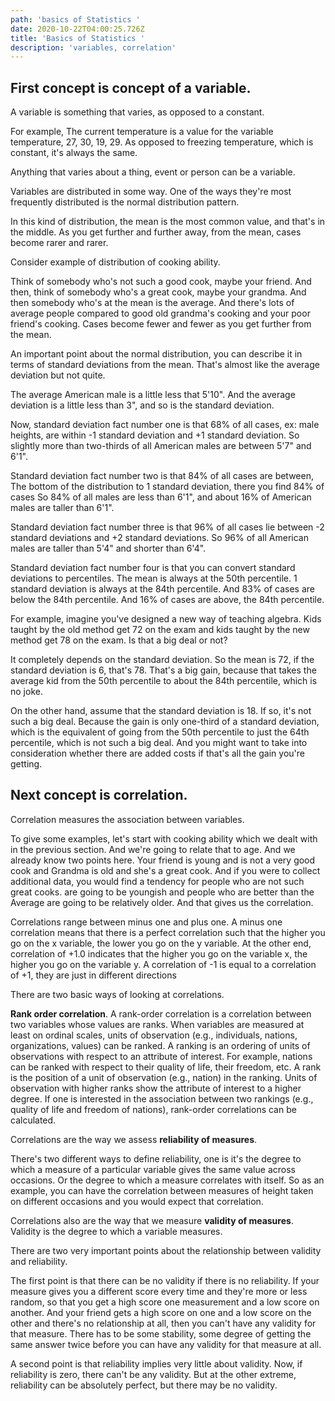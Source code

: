 ```yaml
---
path: 'basics of Statistics '
date: 2020-10-22T04:00:25.726Z
title: 'Basics of Statistics '
description: 'variables, correlation'
---
```

## First concept is concept of a **variable**. 

A variable is something that varies, as opposed to a constant. 

For example, The current temperature is a value for the variable temperature, 27, 30, 19, 29. As opposed to freezing temperature, which is constant, it's always the same.

 Anything that varies about a thing, event or person can be a variable.

Variables are distributed in some way. One of the ways they're most frequently distributed is the normal distribution pattern.

In this kind of distribution, the mean is the most common value, and that's in the middle. As you get further and further away, from the mean, cases become rarer and rarer.

Consider example of distribution of cooking ability. 

Think of somebody who's not such a good cook, maybe your friend. And then, think of somebody who's a great cook, maybe your grandma. And then somebody who's at the mean is the average. And there's lots of average people compared to good old grandma's cooking and your poor friend's cooking. Cases become fewer and fewer as you get further from the mean.

An important point about the normal distribution, you can describe it in terms of standard deviations from the mean. That's almost like the average deviation but not quite.

The average American male is a little less that 5'10". And the average deviation is a little less than 3", and so is the standard deviation.

Now, standard deviation fact number one is that 68% of all cases, ex: male heights, are within -1 standard deviation and +1 standard deviation. So slightly more than two-thirds of all American males are between 5'7" and 6'1". 

Standard deviation fact number two is that 84% of all cases are between, The bottom of the distribution  to 1 standard deviation, there you find 84% of cases So 84% of all males are less than 6'1", and about 16% of American males are taller than 6'1". 

Standard deviation fact number three is that 96% of all cases lie between -2 standard deviations and +2 standard deviations. So 96% of all American males are taller than 5'4" and shorter than 6'4". 

Standard deviation fact number four is that you can convert standard deviations to percentiles. The mean is always at the 50th percentile. 1 standard deviation is always at the 84th percentile. And 83% of cases are below the 84th percentile. And 16% of cases are above, the 84th percentile. 

For example, imagine you've designed a new way of teaching algebra. Kids taught by the old method get 72 on the exam and kids taught by the new method get 78 on the exam. Is that a big deal or not?

It completely depends on the standard deviation. So the mean is 72, if the standard deviation is 6, that's 78. That's a big gain, because that takes the average kid from the 50th percentile to about the 84th percentile, which is no joke.

On the other hand, assume that the standard deviation is 18. If so, it's not such a big deal. Because the gain is only one-third of a standard deviation, which is the equivalent of going from the 50th percentile to just the 64th percentile, which is not such a big deal. And you might want to take into consideration whether there are added costs if that's all the gain you're getting.

## Next concept is **correlation**.

Correlation measures the association between variables. 

To give some examples, let's start with cooking ability which we dealt with in the previous section. And we're going to relate that to age. And we already know two points here.  Your friend is young and is not a very good cook and Grandma is old and she's a great cook. And if you were to collect additional data, you would find a tendency for people who are not such great cooks. are going to be youngish and people who are better than the Average are going to be relatively older. And that gives us the correlation.

Correlations range between minus one and plus one. A minus one correlation means that there is a perfect correlation such that the higher you go on the x variable, the lower you go on the y variable. At the other end, correlation of +1.0 indicates that the higher you go on the variable x, the higher you go on the variable y. A correlation of -1 is equal to a correlation of +1, they are just in different directions

There are two basic ways of looking at correlations. 

**Rank order correlation**. A rank-order correlation is a correlation between two variables whose values are ranks.
 When variables are measured at least on ordinal scales, units of observation (e.g., individuals, nations, organizations, values) can be ranked. A ranking is an ordering of units of observations with respect to an attribute of interest. For example, nations can be ranked with respect to their quality of life, their freedom, etc. A rank is the position of a unit of observation (e.g., nation) in the ranking. Units of observation with higher ranks show the attribute of interest to a higher degree. If one is interested in the association between two rankings (e.g., quality of life and freedom of nations), rank-order correlations can be calculated. 

Correlations are the way we assess **reliability of measures**.

There's two different ways to define reliability, one is it's the degree to which a measure of a particular variable gives the same value across occasions. Or the degree to which a measure correlates with itself. So as an example, you can have the correlation between measures of height taken on different occasions and you would expect that correlation.

Correlations also are the way that we measure **validity of measures**. Validity is the degree to which a variable measures.

There are two very important points about the relationship between validity and reliability.

The first point is that there can be no validity if there is no reliability. If your measure gives you a different score every time and they're more or less random, so that you get a high score one measurement and a low score on another. And your friend gets a high score on one and a low score on the other and there's no relationship at all, then you can't have any validity for that measure. There has to be some stability, some degree of getting the same answer twice before you can have any validity for that measure at all.

A second point is that reliability implies very little about validity. Now, if reliability is zero, there can't be any validity. But at the other extreme, reliability can be absolutely perfect, but there may be no validity.
